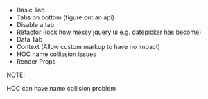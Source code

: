 -  Basic Tab
-  Tabs on bottom  (figure out an api)
-  Disable a tab
-  Refactor (look how messy jquery ui e.g. datepicker has become)
-  Data Tab
-  Context (Allow custom markup to have no impact)
-  HOC name collission issues
-  Render Props

NOTE:

HOC can have name collision problem

